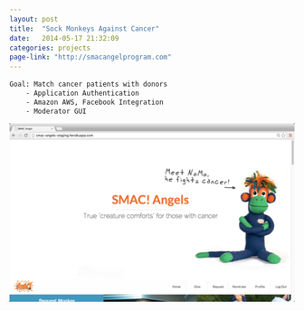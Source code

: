 ```yaml
---
layout: post
title:  "Sock Monkeys Against Cancer"
date:   2014-05-17 21:32:09
categories: projects
page-link: "http://smacangelprogram.com"
---
```

    Goal: Match cancer patients with donors
        - Application Authentication
        - Amazon AWS, Facebook Integration
        - Moderator GUI

<a href="http://smacangelprogram.com" target="_blank"><img src="/images/projects/smac.png" style="width:800px;"></a>
